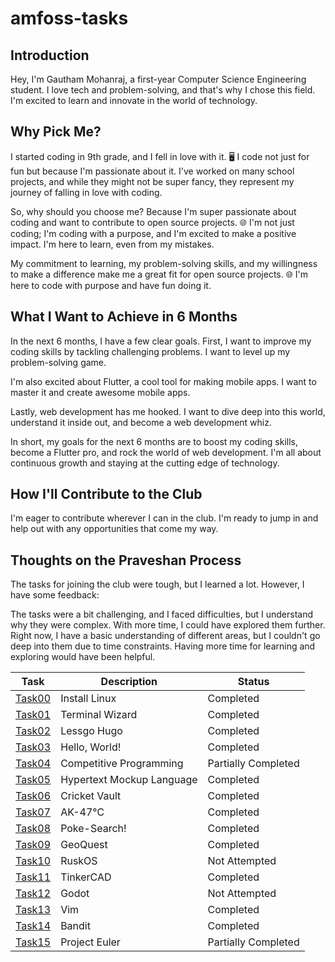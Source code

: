 # amfoss-tasks

## Introduction

Hey, I'm Gautham Mohanraj, a first-year Computer Science Engineering student. I love tech and problem-solving, and that's why I chose this field. I'm excited to learn and innovate in the world of technology.

## Why Pick Me? 

I started coding in 9th grade, and I fell in love with it. 🖥️ I code not just for fun but because I'm passionate about it.  I've worked on many school projects, and while they might not be super fancy, they represent my journey of falling in love with coding. 

So, why should you choose me?  Because I'm super passionate about coding and want to contribute to open source projects. 🌐 I'm not just coding; I'm coding with a purpose, and I'm excited to make a positive impact.  I'm here to learn, even from my mistakes. 

My commitment to learning, my problem-solving skills, and my willingness to make a difference make me a great fit for open source projects. 🌐 I'm here to code with purpose and have fun doing it. 

## What I Want to Achieve in 6 Months 

In the next 6 months, I have a few clear goals. First, I want to improve my coding skills by tackling challenging problems. I want to level up my problem-solving game.

I'm also excited about Flutter, a cool tool for making mobile apps. I want to master it and create awesome mobile apps.

Lastly, web development has me hooked. I want to dive deep into this world, understand it inside out, and become a web development whiz.

In short, my goals for the next 6 months are to boost my coding skills, become a Flutter pro, and rock the world of web development. I'm all about continuous growth and staying at the cutting edge of technology. 

## How I'll Contribute to the Club 

I'm eager to contribute wherever I can in the club. I'm ready to jump in and help out with any opportunities that come my way.

## Thoughts on the Praveshan Process 

The tasks for joining the club were tough, but I learned a lot. However, I have some feedback:

The tasks were a bit challenging, and I faced difficulties, but I understand why they were complex. With more time, I could have explored them further. Right now, I have a basic understanding of different areas, but I couldn't go deep into them due to time constraints. Having more time for learning and exploring would have been helpful.

| Task | Description | Status |
| ---- | ----------- | ------ |
| [Task00](https://github.com/angrezichatterbox/amfoss-tasks/tree/main/task00) | Install Linux | Completed |
| [Task01](https://github.com/angrezichatterbox/amfoss-tasks/tree/main/task01)| Terminal Wizard | Completed |
| [Task02](https://github.com/angrezichatterbox/amfoss-tasks/tree/main/task02) | Lessgo Hugo | Completed |
| [Task03](https://github.com/angrezichatterbox/amfoss-tasks/tree/main/task03)| Hello, World! | Completed |
| [Task04](https://github.com/angrezichatterbox/amfoss-tasks/tree/main/task04) | Competitive Programming | Partially Completed |
|[Task05](https://github.com/angrezichatterbox/amfoss-tasks/tree/main/task05)| Hypertext Mockup Language | Completed |
| [Task06](https://github.com/angrezichatterbox/amfoss-tasks/tree/main/task06) | Cricket Vault | Completed |
|[Task07](https://github.com/angrezichatterbox/amfoss-tasks/tree/main/task07) | AK-47℃ | Completed |
| [Task08](https://github.com/angrezichatterbox/amfoss-tasks/tree/main/task08) | Poke-Search! | Completed |
|[Task09](https://github.com/angrezichatterbox/amfoss-tasks/tree/main/task09) | GeoQuest | Completed |
| [Task10](https://github.com/angrezichatterbox/amfoss-tasks) | RuskOS | Not Attempted |
| [Task11](https://github.com/angrezichatterbox/amfoss-tasks/tree/main/task11) | TinkerCAD | Completed |
|[Task12](https://github.com/angrezichatterbox/amfoss-tasks)| Godot | Not Attempted |
| [Task13](https://github.com/angrezichatterbox/amfoss-tasks/tree/main/task13)| Vim | Completed |
| [Task14](https://github.com/angrezichatterbox/amfoss-tasks/tree/main/task14)| Bandit | Completed |
|[Task15](https://github.com/angrezichatterbox/amfoss-tasks/tree/main/task15) | Project Euler | Partially Completed |
